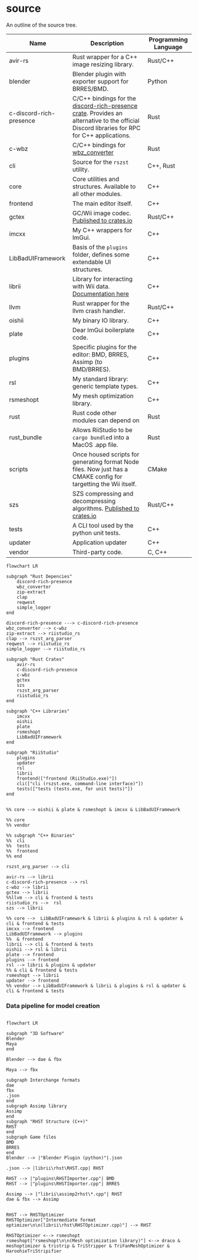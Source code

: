 # source
An outline of the source tree.

| Name              | Description                                             | Programming Language |
|-------------------|---------------------------------------------------------|----------------------|
| avir-rs           | Rust wrapper for a C++ image resizing library.          | Rust/C++             |
| blender           | Blender plugin with exporter support for BRRES/BMD.     | Python               |
| c-discord-rich-presence               | C/C++ bindings for the [discord-rich-presence crate](https://github.com/sardonicism-04/discord-rich-presence). Provides an alternative to the official Discord libraries for RPC for C++ applications.                         | Rust                  |
| c-wbz | C/C++ bindings for [wbz_converter](https://github.com/GnomedDev/wbz-to-szs-rs) | Rust |
| cli               | Source for the `rszst` utility.                         | C++, Rust                  |
| core              | Core utilities and structures. Available to all other modules. | C++              |
| frontend          | The main editor itself.                                 | C++                  |
| gctex             | GC/Wii image codec. [Published to crates.io](https://crates.io/crates/gctex) | Rust/C++          |
| imcxx             | My C++ wrappers for ImGui.                              | C++                  |
| LibBadUIFramework | Basis of the `plugins` folder, defines some extendable UI structures. |  C++   |
| librii            | Library for interacting with Wii data. [Documentation here](https://github.com/riidefi/RiiStudio/blob/master/source/librii/README.md)                 | C++                  |
| llvm              | Rust wrapper for the llvm crash handler.                | Rust/C++             |
| oishii            | My binary IO library.                                   | C++                  |
| plate             | Dear ImGui boilerplate code.                            | C++                  |
| plugins           | Specific plugins for the editor: BMD, BRRES, Assimp (to BMD/BRRES). | C++      |
| rsl               | My standard library: generic template types.            | C++                  |
| rsmeshopt         | My mesh optimization library.                           | C++                  |
| rust              | Rust code other modules can depend on                   | Rust                 |
| rust_bundle       | Allows RiiStudio to be `cargo bundle`d into a MacOS .app file. | Rust                 |
| scripts           | Once housed scripts for generating format Node files. Now just has a CMAKE config for targetting the Wii itself. | CMake                     |
| szs             | SZS compressing and decompressing algorithms. [Published to crates.io](https://crates.io/crates/szs) | Rust/C++          |
| tests             | A CLI tool used by the python unit tests.               | C++               |
| updater           | Application updater                                     | C++                     |
| vendor            | Third-party code.                                       | C, C++                     |


```mermaid
flowchart LR

subgraph "Rust Depencies"
	discord-rich-presence
	wbz_converter
    zip-extract
    clap
    reqwest
    simple_logger
end

discord-rich-presence ---> c-discord-rich-presence
wbz_converter --> c-wbz
zip-extract --> riistudio_rs
clap --> rszst_arg_parser
reqwest --> riistudio_rs
simple_logger --> riistudio_rs

subgraph "Rust Crates"
    avir-rs
	c-discord-rich-presence
	c-wbz
	gctex
	szs
    rszst_arg_parser
    riistudio_rs
end

subgraph "C++ Libraries"
	imcxx
	oishii
	plate
	rsmeshopt
	LibBadUIFramework
end

subgraph "RiiStudio"
    plugins
    updater
	rsl
	librii
    frontend(["frontend (RiiStudio.exe)"])
    cli(["cli (rszst.exe, command-line interface)"])
    tests(["tests (tests.exe, for unit tests)"])
end


%% core --> oishii & plate & rsmeshopt & imcxx & LibBadUIFramework

%% core
%% vendor

%% subgraph "C++ Binaries"
%% 	cli
%% 	tests
%% 	frontend
%% end

rszst_arg_parser --> cli

avir-rs --> librii
c-discord-rich-presence --> rsl
c-wbz --> librii
gctex --> librii
%%llvm --> cli & frontend & tests
riistudio_rs -->  rsl
szs --> librii

%% core -->  LibBadUIFramework & librii & plugins & rsl & updater & cli & frontend & tests
imcxx --> frontend
LibBadUIFramework --> plugins
%%  & frontend
librii --> cli & frontend & tests
oishii --> rsl & librii
plate --> frontend
plugins --> frontend
rsl --> librii & plugins & updater
%% & cli & frontend & tests
rsmeshopt --> librii
updater --> frontend
%% vendor --> LibBadUIFramework & librii & plugins & rsl & updater & cli & frontend & tests
```

### Data pipeline for model creation
```mermaid

flowchart LR

subgraph "3D Software"
Blender
Maya
end

Blender --> dae & fbx

Maya --> fbx

subgraph Interchange formats
dae
fbx
.json
end
subgraph Assimp library
Assimp
end
subgraph "RHST Structure (C++)"
RHST
end
subgraph Game files
BMD
BRRES
end
Blender --> |"Blender Plugin (python)"|.json

.json --> |librii\rhst\RHST.cpp| RHST

RHST --> |"plugins\RHSTImporter.cpp"| BMD
RHST --> |"plugins\RHSTImporter.cpp"| BRRES

Assimp --> |"librii\assimp2rhst\*.cpp"| RHST
dae & fbx --> Assimp


RHST --> RHSTOptimizer
RHSTOptimizer["Intermediate format optimizer\n\n(librii\rhst\RHSTOptimizer.cpp)"] --> RHST

RHSTOptimizer <--> rsmeshopt
rsmeshopt["rsmeshopt\n\n(Mesh optimization library)"] <--> draco & meshoptimizer & tristrip & TriStripper & TriFanMeshOptimizer & HaroohieTriStripifier
```
